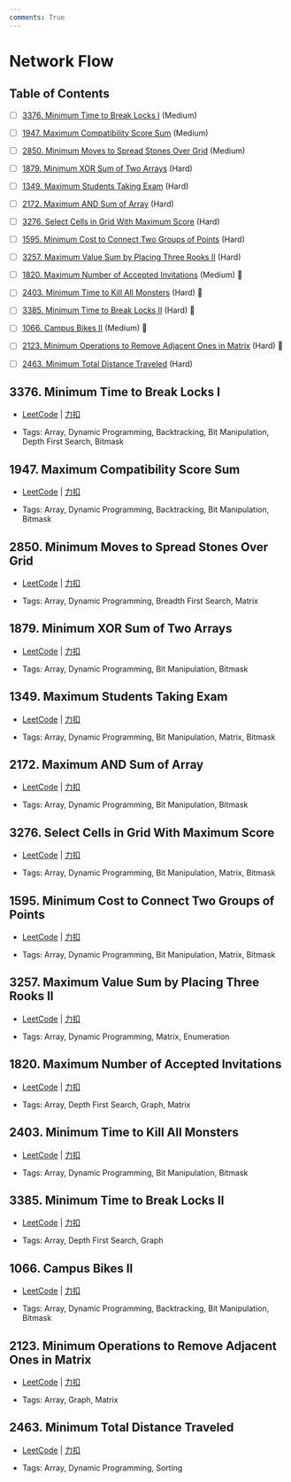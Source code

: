 ```yaml
---
comments: True
---
```


# Network Flow

## Table of Contents

- [ ] [3376. Minimum Time to Break Locks I](#3376-minimum-time-to-break-locks-i) (Medium)
- [ ] [1947. Maximum Compatibility Score Sum](#1947-maximum-compatibility-score-sum) (Medium)
- [ ] [2850. Minimum Moves to Spread Stones Over Grid](#2850-minimum-moves-to-spread-stones-over-grid) (Medium)
- [ ] [1879. Minimum XOR Sum of Two Arrays](#1879-minimum-xor-sum-of-two-arrays) (Hard)
- [ ] [1349. Maximum Students Taking Exam](#1349-maximum-students-taking-exam) (Hard)
- [ ] [2172. Maximum AND Sum of Array](#2172-maximum-and-sum-of-array) (Hard)
- [ ] [3276. Select Cells in Grid With Maximum Score](#3276-select-cells-in-grid-with-maximum-score) (Hard)
- [ ] [1595. Minimum Cost to Connect Two Groups of Points](#1595-minimum-cost-to-connect-two-groups-of-points) (Hard)
- [ ] [3257. Maximum Value Sum by Placing Three Rooks II](#3257-maximum-value-sum-by-placing-three-rooks-ii) (Hard)
- [ ] [1820. Maximum Number of Accepted Invitations](#1820-maximum-number-of-accepted-invitations) (Medium) 👑
- [ ] [2403. Minimum Time to Kill All Monsters](#2403-minimum-time-to-kill-all-monsters) (Hard) 👑
- [ ] [3385. Minimum Time to Break Locks II](#3385-minimum-time-to-break-locks-ii) (Hard) 👑
- [ ] [1066. Campus Bikes II](#1066-campus-bikes-ii) (Medium) 👑
- [ ] [2123. Minimum Operations to Remove Adjacent Ones in Matrix](#2123-minimum-operations-to-remove-adjacent-ones-in-matrix) (Hard) 👑
- [ ] [2463. Minimum Total Distance Traveled](#2463-minimum-total-distance-traveled) (Hard)


## 3376. Minimum Time to Break Locks I

-    [LeetCode](https://leetcode.com/problems/minimum-time-to-break-locks-i/) | [力扣](https://leetcode.cn/problems/minimum-time-to-break-locks-i/)

-   Tags: Array, Dynamic Programming, Backtracking, Bit Manipulation, Depth First Search, Bitmask



## 1947. Maximum Compatibility Score Sum

-    [LeetCode](https://leetcode.com/problems/maximum-compatibility-score-sum/) | [力扣](https://leetcode.cn/problems/maximum-compatibility-score-sum/)

-   Tags: Array, Dynamic Programming, Backtracking, Bit Manipulation, Bitmask



## 2850. Minimum Moves to Spread Stones Over Grid

-    [LeetCode](https://leetcode.com/problems/minimum-moves-to-spread-stones-over-grid/) | [力扣](https://leetcode.cn/problems/minimum-moves-to-spread-stones-over-grid/)

-   Tags: Array, Dynamic Programming, Breadth First Search, Matrix



## 1879. Minimum XOR Sum of Two Arrays

-    [LeetCode](https://leetcode.com/problems/minimum-xor-sum-of-two-arrays/) | [力扣](https://leetcode.cn/problems/minimum-xor-sum-of-two-arrays/)

-   Tags: Array, Dynamic Programming, Bit Manipulation, Bitmask



## 1349. Maximum Students Taking Exam

-    [LeetCode](https://leetcode.com/problems/maximum-students-taking-exam/) | [力扣](https://leetcode.cn/problems/maximum-students-taking-exam/)

-   Tags: Array, Dynamic Programming, Bit Manipulation, Matrix, Bitmask



## 2172. Maximum AND Sum of Array

-    [LeetCode](https://leetcode.com/problems/maximum-and-sum-of-array/) | [力扣](https://leetcode.cn/problems/maximum-and-sum-of-array/)

-   Tags: Array, Dynamic Programming, Bit Manipulation, Bitmask



## 3276. Select Cells in Grid With Maximum Score

-    [LeetCode](https://leetcode.com/problems/select-cells-in-grid-with-maximum-score/) | [力扣](https://leetcode.cn/problems/select-cells-in-grid-with-maximum-score/)

-   Tags: Array, Dynamic Programming, Bit Manipulation, Matrix, Bitmask



## 1595. Minimum Cost to Connect Two Groups of Points

-    [LeetCode](https://leetcode.com/problems/minimum-cost-to-connect-two-groups-of-points/) | [力扣](https://leetcode.cn/problems/minimum-cost-to-connect-two-groups-of-points/)

-   Tags: Array, Dynamic Programming, Bit Manipulation, Matrix, Bitmask



## 3257. Maximum Value Sum by Placing Three Rooks II

-    [LeetCode](https://leetcode.com/problems/maximum-value-sum-by-placing-three-rooks-ii/) | [力扣](https://leetcode.cn/problems/maximum-value-sum-by-placing-three-rooks-ii/)

-   Tags: Array, Dynamic Programming, Matrix, Enumeration



## 1820. Maximum Number of Accepted Invitations

-    [LeetCode](https://leetcode.com/problems/maximum-number-of-accepted-invitations/) | [力扣](https://leetcode.cn/problems/maximum-number-of-accepted-invitations/)

-   Tags: Array, Depth First Search, Graph, Matrix



## 2403. Minimum Time to Kill All Monsters

-    [LeetCode](https://leetcode.com/problems/minimum-time-to-kill-all-monsters/) | [力扣](https://leetcode.cn/problems/minimum-time-to-kill-all-monsters/)

-   Tags: Array, Dynamic Programming, Bit Manipulation, Bitmask



## 3385. Minimum Time to Break Locks II

-    [LeetCode](https://leetcode.com/problems/minimum-time-to-break-locks-ii/) | [力扣](https://leetcode.cn/problems/minimum-time-to-break-locks-ii/)

-   Tags: Array, Depth First Search, Graph



## 1066. Campus Bikes II

-    [LeetCode](https://leetcode.com/problems/campus-bikes-ii/) | [力扣](https://leetcode.cn/problems/campus-bikes-ii/)

-   Tags: Array, Dynamic Programming, Backtracking, Bit Manipulation, Bitmask



## 2123. Minimum Operations to Remove Adjacent Ones in Matrix

-    [LeetCode](https://leetcode.com/problems/minimum-operations-to-remove-adjacent-ones-in-matrix/) | [力扣](https://leetcode.cn/problems/minimum-operations-to-remove-adjacent-ones-in-matrix/)

-   Tags: Array, Graph, Matrix



## 2463. Minimum Total Distance Traveled

-    [LeetCode](https://leetcode.com/problems/minimum-total-distance-traveled/) | [力扣](https://leetcode.cn/problems/minimum-total-distance-traveled/)

-   Tags: Array, Dynamic Programming, Sorting

